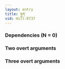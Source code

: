 ```yaml
---
layout: entry
title: སྟུན་
vid: Hill:0737
---
```

### Dependencies (N = 0)


### Two overt arguments


### Three overt arguments

